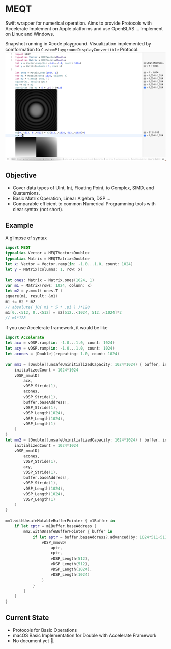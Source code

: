 # MEQT
Swift wrapper for numerical operation. Aims to provide Protocols with Accelerate Implement on Apple platforms and use OpenBLAS ... Implement on Linux and Windows.


Snapshot running in Xcode playground. Visualization implemented by comformation to `CustomPlaygroundDisplayConvertible` Protocol.
![Snapshot](Resources/demo01.png)

## Objective
- Cover data types of UInt, Int, Floating Point, to Complex, SIMD, and Quaternions.
- Basic Matrix Operation, Linear Algebra, DSP ...
- Comparable efficient to common Numerical Programming tools with clear syntax (not short).


## Example
A glimpse of syntax
``` swift
import MEQT
typealias Vector = MEQTVector<Double>
typealias Matrix = MEQTMatrix<Double>
let x: Vector = Vector.ramp(in: -1.0...1.0, count: 1024)
let y = Matrix(columns: 1, row: x)

let ones: Matrix = Matrix.ones(1024, 1)
var m1 = Matrix(rows: 1024, column: x)
let m2 = y.mmul( ones.T )
square(m1, result: &m1)
m1 += m2 * m2
// absolute( j0( m1 * 5 * .pi ) )*128
m1[0..<512, 0..<512] = m2[512..<1024, 512..<1024]*2
// m1*128
```

if you use Accelerate framework, it would be like 
``` swift
import Accelerate
let acx = vDSP.ramp(in: -1.0...1.0, count: 1024)
let acy = vDSP.ramp(in: -1.0...1.0, count: 1024)
let acones = [Double](repeating: 1.0, count: 1024)

var mm1 = [Double](unsafeUninitializedCapacity: 1024*1024) { buffer, initializedCount in
    initializedCount = 1024*1024
    vDSP_mmulD(
        acx,
        vDSP_Stride(1),
        acones,
        vDSP_Stride(1),
        buffer.baseAddress!,
        vDSP_Stride(1),
        vDSP_Length(1024),
        vDSP_Length(1024),
        vDSP_Length(1)
    )
}
let mm2 = [Double](unsafeUninitializedCapacity: 1024*1024) { buffer, initializedCount in
    initializedCount = 1024*1024
    vDSP_mmulD(
        acones,
        vDSP_Stride(1),
        acy,
        vDSP_Stride(1),
        buffer.baseAddress!,
        vDSP_Stride(1),
        vDSP_Length(1024),
        vDSP_Length(1024),
        vDSP_Length(1)
    )
}

mm1.withUnsafeMutableBufferPointer { m1Buffer in
    if let cptr = m1Buffer.baseAddress {
        mm2.withUnsafeBufferPointer { buffer in
            if let aptr = buffer.baseAddress?.advanced(by: 1024*511+511) {
                vDSP_mmovD(
                    aptr,
                    cptr,
                    vDSP_Length(512),
                    vDSP_Length(512),
                    vDSP_Length(1024),
                    vDSP_Length(1024)
                )
            }
        }
    }
}
```

## Current State
- Protocols for Basic Operations
- macOS Basic Implementation for Double with Accelerate Framework
- No document yet 🤕.
